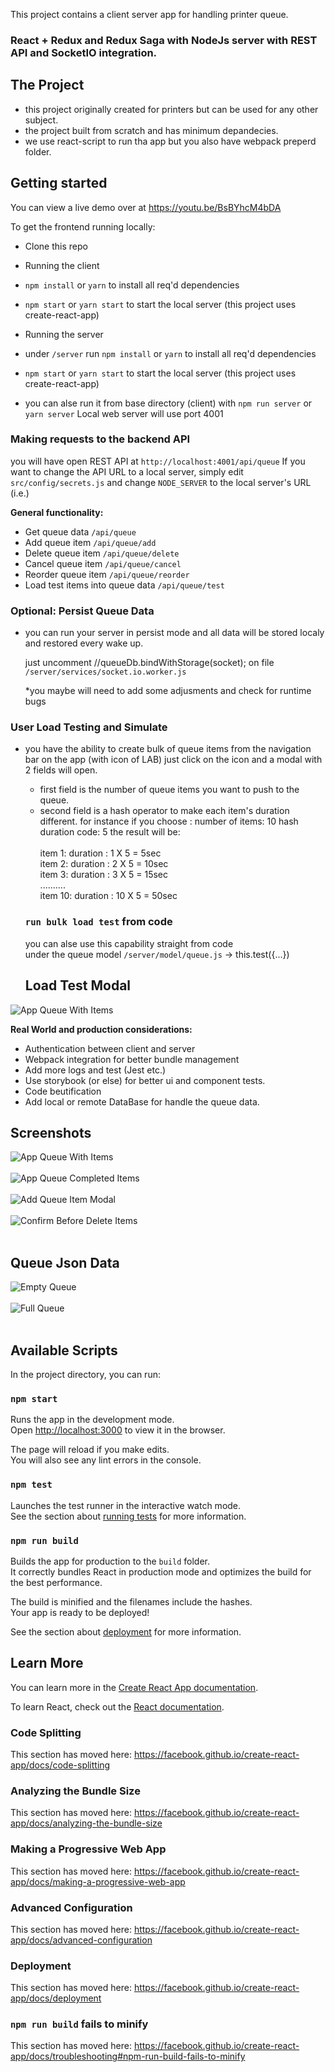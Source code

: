 This project contains a client server app for handling printer queue.

 ### React + Redux and Redux Saga with NodeJs server with REST API and SocketIO integration.

 ## The Project
 - this project originally created for printers but can be used for any other subject.
 - the project built from scratch and has minimum depandecies.
 - we use react-script to run tha app but you also have webpack preperd folder.

 ## Getting started

You can view a live demo over at https://youtu.be/BsBYhcM4bDA

To get the frontend running locally:

- Clone this repo

- Running the client
- `npm install` or `yarn` to install all req'd dependencies
- `npm start` or `yarn start` to start the local server (this project uses create-react-app)

- Running the server
- under `/server` run `npm install` or `yarn` to install all req'd dependencies
- `npm start` or `yarn start` to start the local server (this project uses create-react-app)
- you can alse run it from base directory (client) with `npm run server` or `yarn server`
 Local web server will use port 4001 
 
### Making requests to the backend API
you will have open REST API at `http://localhost:4001/api/queue`
If you want to change the API URL to a local server, simply edit 
`src/config/secrets.js` and change `NODE_SERVER` to the local server's URL (i.e.)

**General functionality:**

- Get queue data `/api/queue`
- Add queue item `/api/queue/add`
- Delete queue item `/api/queue/delete`
- Cancel queue item `/api/queue/cancel`
- Reorder queue item `/api/queue/reorder`
- Load test items into queue data `/api/queue/test`

### Optional:  Persist Queue Data

- you can run your server in persist mode
  and all data will be stored localy and restored every wake up.

  just uncomment //queueDb.bindWithStorage(socket);
  on file `/server/services/socket.io.worker.js`

  *you maybe will need to add some adjusments and check for runtime bugs 
  
### User Load Testing and Simulate

- you have the ability to create bulk of queue items
  from the navigation bar on the app (with icon of LAB)
  just click on the icon and a modal with 2 fields will open.
  
  - first field is the number of queue items you want to push to the queue.
  - second field is a hash operator to make each item's duration different.
  for instance if you choose :
  number of items: 10
  hash duration code: 5
  the result will be:
  <br><br>
  item 1: duration : 1 X 5 = 5sec <br>
  item 2: duration : 2 X 5 = 10sec <br>
  item 3: duration : 3 X 5 = 15sec <br>
  ..........<br>
  item 10: duration : 10 X 5 = 50sec <br>
  
  ### `run bulk load test` from code
 
  you can alse use this capability straight from code  <br>
  under the queue model `/server/model/queue.js` -> this.test({...})
  
  ## Load Test Modal
![App Queue With Items](https://firebasestorage.googleapis.com/v0/b/dprintqueue.appspot.com/o/app_queue_load.png?alt=media&token=466734a7-33b1-4dbe-8884-c001a1360106)


**Real World and production considerations:**
- Authentication between client and server
- Webpack integration for better bundle management
- Add more logs and test (Jest etc.)
- Use storybook (or else) for better ui and component tests.
- Code beutification
- Add local or remote DataBase for handle the queue data.


## Screenshots
![App Queue With Items](https://firebasestorage.googleapis.com/v0/b/dprintqueue.appspot.com/o/app_queue1.png?alt=media&token=88b7f890-c501-4220-9f32-ff2fd95cfc89)
<br><br>
![App Queue Completed Items](https://firebasestorage.googleapis.com/v0/b/dprintqueue.appspot.com/o/app_queue_completed.png?alt=media&token=5ad5efd3-d920-4e3e-ba59-94f7b178c13a)
<br><br>
![Add Queue Item Modal](https://firebasestorage.googleapis.com/v0/b/dprintqueue.appspot.com/o/app_queue_add.png?alt=media&token=ea5e0609-791b-4328-91a2-59efc1258a4c)
<br><br>
![Confirm Before Delete Items](https://firebasestorage.googleapis.com/v0/b/dprintqueue.appspot.com/o/app_queue_confirm%20delete.png?alt=media&token=c10f7caf-d039-48ef-9015-530d7fb74d74)
<br><br>
## Queue Json Data
![Empty Queue](https://firebasestorage.googleapis.com/v0/b/dprintqueue.appspot.com/o/empy_queue.png?alt=media&token=4869ff99-f336-4cd1-a1e7-0d55208fb722)
<br><br>
![Full Queue](https://firebasestorage.googleapis.com/v0/b/dprintqueue.appspot.com/o/full_queue.png?alt=media&token=4663f98b-336c-4530-92f3-034b2032e93c)
<br><br>

## Available Scripts
In the project directory, you can run:

### `npm start`

Runs the app in the development mode.<br>
Open [http://localhost:3000](http://localhost:3000) to view it in the browser.

The page will reload if you make edits.<br>
You will also see any lint errors in the console.

### `npm test`

Launches the test runner in the interactive watch mode.<br>
See the section about [running tests](https://facebook.github.io/create-react-app/docs/running-tests) for more information.

### `npm run build`

Builds the app for production to the `build` folder.<br>
It correctly bundles React in production mode and optimizes the build for the best performance.

The build is minified and the filenames include the hashes.<br>
Your app is ready to be deployed!

See the section about [deployment](https://facebook.github.io/create-react-app/docs/deployment) for more information.

## Learn More

You can learn more in the [Create React App documentation](https://facebook.github.io/create-react-app/docs/getting-started).

To learn React, check out the [React documentation](https://reactjs.org/).

### Code Splitting

This section has moved here: https://facebook.github.io/create-react-app/docs/code-splitting

### Analyzing the Bundle Size

This section has moved here: https://facebook.github.io/create-react-app/docs/analyzing-the-bundle-size

### Making a Progressive Web App

This section has moved here: https://facebook.github.io/create-react-app/docs/making-a-progressive-web-app

### Advanced Configuration

This section has moved here: https://facebook.github.io/create-react-app/docs/advanced-configuration

### Deployment

This section has moved here: https://facebook.github.io/create-react-app/docs/deployment

### `npm run build` fails to minify

This section has moved here: https://facebook.github.io/create-react-app/docs/troubleshooting#npm-run-build-fails-to-minify

